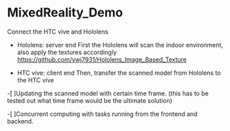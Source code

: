 # MixedReality_Demo
Connect the HTC vive and Hololens

- Hololens: server end 
First the Hololens will scan the indoor environment, also apply the textures accordingly
https://github.com/ywj7931/Hololens_Image_Based_Texture

- HTC vive: client end
Then, transfer the scanned model from Hololens to the HTC vive

-[ ]Updating the scanned model with certain time frame. 
(this has to be tested out what time frame would be the ultimate solution)

-[ ]Concurrent computing with tasks running from the frontend and backend.
